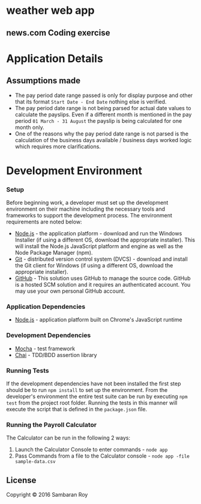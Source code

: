 # weather web app
## news.com Coding exercise

# Application Details
## Assumptions made
- The pay period date range passed is only for display purpose and other that its format `Start Date - End Date` nothing else is verified.
- The pay period date range is not being parsed for actual date values to calculate the payslips. Even if a different month is mentioned in the pay period `01 March - 31 August` the payslip is being calculated for one month only.
- One of the reasons why the pay period date range is not parsed is the calculation of the business days available / business days worked logic which requires more clarifications.

# Development Environment
### Setup
Before beginning work, a developer must set up the development environment on their machine including the necessary tools and frameworks to support the development process. The environment requirements are noted below:
* [Node.js](http://nodejs.org/download/) - the application platform - download and run the Windows Installer (if using a different OS, download the appropriate installer).  This will install the Node.js JavaScript platform and engine as well as the Node Package Manager (npm).
* [Git](http://git-scm.com/downloads) - distributed version control system (DVCS) - download and install the Git client for Windows (if using a different OS, download the appropriate installer).
* [GitHub](https://github.com/) - This solution uses GitHub to manage the source code.  GitHub is a hosted SCM solution and it requires an authenticated account.  You may use your own personal GitHub account.

### Application Dependencies
* [Node.js](http://nodejs.org/) - application platform built on Chrome's JavaScript runtime

### Development Dependencies
* [Mocha](http://visionmedia.github.io/mocha/) - test framework
* [Chai](http://chaijs.com/) - TDD/BDD assertion library

### Running Tests
If the development dependencies have not been installed the first step should be to run `npm install` to set up the environment. From the developer's environment the entire test suite can be run by executing `npm test` from the project root folder.  Running the tests in this manner will execute the script that is defined in the `package.json` file.

### Running the Payroll Calculator
The Calculator can be run in the following 2 ways:
  
  1. Launch the Calculator Console to enter commands - `node app`
  2. Pass Commands from a file to the Calculator console  - `node app -file sample-data.csv`


## License

Copyright © 2016 Sambaran Roy
